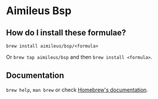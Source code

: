 # Aimileus Bsp

## How do I install these formulae?

`brew install aimileus/bsp/<formula>`

Or `brew tap aimileus/bsp` and then `brew install <formula>`.

## Documentation

`brew help`, `man brew` or check [Homebrew's documentation](https://docs.brew.sh).
